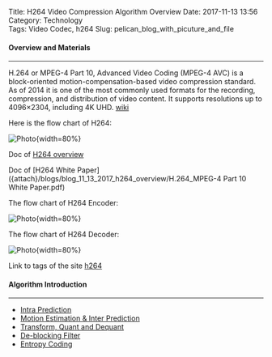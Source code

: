 Title: H264 Video Compression Algorithm Overview
Date: 2017-11-13 13:56 
Category: Technology  
Tags: Video Codec, h264 
Slug: pelican_blog_with_picuture_and_file

#### __Overview and Materials__
***
H.264 or MPEG-4 Part 10, Advanced Video Coding (MPEG-4 AVC) is a block-oriented motion-compensation-based video compression standard. As of 2014 it is one of the most commonly used formats for the recording, compression, and distribution of video content. It supports resolutions up to 4096×2304, including 4K UHD. [wiki](https://en.wikipedia.org/wiki/H.264/MPEG-4_AVC)

Here is the flow chart of H264:

![Photo]({attach}/blogs/blog_11_13_2017_h264_overview/h264_flow.png){width=80%}

Doc of [H264 overview]({attach}/blogs/blog_11_13_2017_h264_overview/h264overview.pdf)

Doc of [H264 White Paper]({attach}/blogs/blog_11_13_2017_h264_overview/H.264_MPEG-4 Part 10 White Paper.pdf)

The flow chart of H264 Encoder:

![Photo]({attach}/blogs/blog_11_13_2017_h264_overview/h264_encoder_flow.png){width=80%}

The flow chart of H264 Decoder:

![Photo]({attach}/blogs/blog_11_13_2017_h264_overview/h264_decoder_flow.png){width=80%}

Link to tags of the site [h264]({tag}h264)

#### __Algorithm Introduction__
***
* [Intra Prediction]({filename}/blogs/blog_11_21_2017_h264_algorithm/blog_11_21_2017_h264_intra.md)
* [Motion Estimation & Inter Prediction]({filename}/blogs/blog_11_21_2017_h264_algorithm/blog_11_21_2017_h264_inter.md)
* [Transform, Quant and Dequant]({filename}/blogs/blog_11_21_2017_h264_algorithm/blog_11_21_2017_h264_qdq.md)
* [De-blocking Filter]({filename}/blogs/blog_11_21_2017_h264_algorithm/blog_11_21_2017_h264_deblocking.md)
* [Entropy Coding]({filename}/blogs/blog_11_21_2017_h264_algorithm/blog_11_21_2017_h264_entropy.md)
